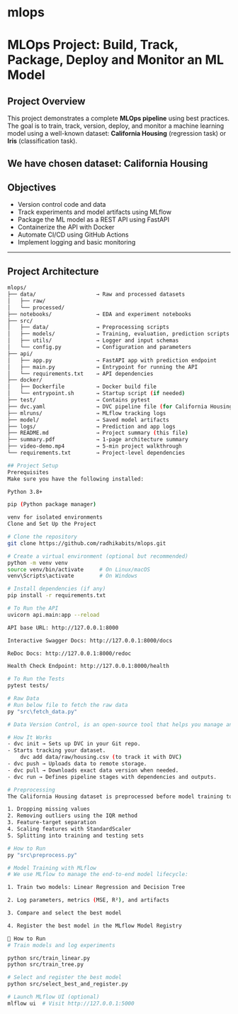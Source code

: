 # mlops
# MLOps Project: Build, Track, Package, Deploy and Monitor an ML Model

## Project Overview

This project demonstrates a complete **MLOps pipeline** using best practices. The goal is to train, track, version, deploy, and monitor a machine learning model using a well-known dataset: **California Housing** (regression task) or **Iris** (classification task).

We have chosen dataset: **California Housing**
---

## Objectives

- Version control code and data
- Track experiments and model artifacts using MLflow
- Package the ML model as a REST API using FastAPI
- Containerize the API with Docker
- Automate CI/CD using GitHub Actions
- Implement logging and basic monitoring

---

## Project Architecture

```bash
mlops/
├── data/                   → Raw and processed datasets
│   ├── raw/                 
│   └── processed/
├── notebooks/              → EDA and experiment notebooks
├── src/
│   ├── data/               → Preprocessing scripts
│   ├── models/             → Training, evaluation, prediction scripts
│   ├── utils/              → Logger and input schemas
│   └── config.py           → Configuration and parameters
├── api/
│   ├── app.py              → FastAPI app with prediction endpoint
│   ├── main.py             → Entrypoint for running the API
│   └── requirements.txt    → API dependencies
├── docker/
│   ├── Dockerfile          → Docker build file
│   └── entrypoint.sh       → Startup script (if needed)
├── test/                   → Contains pytest
├── dvc.yaml                → DVC pipeline file (for California Housing)
├── mlruns/                 → MLflow tracking logs
├── model/                  → Saved model artifacts
├── logs/                   → Prediction and app logs
├── README.md               → Project summary (this file)
├── summary.pdf             → 1-page architecture summary
├── video-demo.mp4          → 5-min project walkthrough
└── requirements.txt        → Project-level dependencies

## Project Setup
Prerequisites
Make sure you have the following installed:

Python 3.8+

pip (Python package manager)

venv for isolated environments
Clone and Set Up the Project

# Clone the repository
git clone https://github.com/radhikabits/mlops.git

# Create a virtual environment (optional but recommended)
python -m venv venv
source venv/bin/activate     # On Linux/macOS
venv\Scripts\activate        # On Windows

# Install dependencies (if any)
pip install -r requirements.txt

# To Run the API
uvicorn api.main:app --reload

API base URL: http://127.0.0.1:8000

Interactive Swagger Docs: http://127.0.0.1:8000/docs

ReDoc Docs: http://127.0.0.1:8000/redoc

Health Check Endpoint: http://127.0.0.1:8000/health

# To Run the Tests
pytest tests/

# Raw Data
# Run below file to fetch the raw data
py "src\fetch_data.py"

# Data Version Control, is an open-source tool that helps you manage and version control data

# How It Works
- dvc init → Sets up DVC in your Git repo.
- Starts tracking your dataset.
    dvc add data/raw/housing.csv (to track it with DVC)
- dvc push → Uploads data to remote storage.
- dvc pull → Downloads exact data version when needed.
- dvc run → Defines pipeline stages with dependencies and outputs.

# Preprocessing
The California Housing dataset is preprocessed before model training to ensure data quality and consistency. Preprocessing includes:

1. Dropping missing values
2. Removing outliers using the IQR method
3. Feature-target separation
4. Scaling features with StandardScaler
5. Splitting into training and testing sets

# How to Run
py "src\preprocess.py"

# Model Training with MLflow
# We use MLflow to manage the end-to-end model lifecycle:

1. Train two models: Linear Regression and Decision Tree

2. Log parameters, metrics (MSE, R²), and artifacts

3. Compare and select the best model

4. Register the best model in the MLflow Model Registry

🔧 How to Run
# Train models and log experiments

python src/train_linear.py
python src/train_tree.py

# Select and register the best model
python src/select_best_and_register.py

# Launch MLflow UI (optional)
mlflow ui  # Visit http://127.0.0.1:5000
 